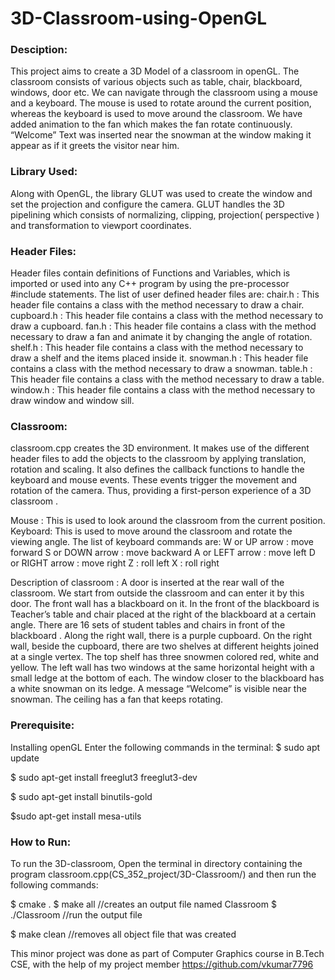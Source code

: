 # 3D-Classroom-using-OpenGL

### Desciption:
This project aims to create a 3D Model of a classroom in openGL. The classroom consists of various objects such as table, chair, blackboard, windows, door etc.
We can navigate through the classroom using a mouse and a keyboard. The mouse is used to rotate around the current position, whereas the keyboard is used to move around the classroom.
We have added animation to the fan which makes the fan rotate continuously. “Welcome” Text was inserted near the snowman at the window making it appear as if it greets the visitor near him.

### Library Used:
Along with OpenGL, the library GLUT was used to create the window and set the projection and configure the camera. GLUT handles the 3D pipelining which consists of normalizing, clipping, projection( perspective ) and transformation to viewport coordinates.

### Header Files:
Header files contain definitions of Functions and Variables, which is imported or used into any C++ program by using the pre-processor #include statements. The list of user defined header files are:
chair.h : 
This header file contains a class with the method necessary to draw a chair.
cupboard.h :
This header file contains a class with the method necessary to draw a cupboard.
fan.h :
This header file contains a class with the method necessary to draw a fan and animate it by changing the angle of rotation.
shelf.h :
This header file contains a class with the method necessary to draw a shelf and the items placed inside it.
snowman.h :
This header file contains a class with the method necessary to draw a snowman.
table.h :
This header file contains a class with the method necessary to draw a table.
window.h :
This header file contains a class with the method necessary to draw window and window sill.

### Classroom:
classroom.cpp creates the 3D environment. It makes use of the different header files to add the objects to the classroom by applying translation, rotation and scaling.
It also defines the callback functions to handle the keyboard and mouse events. These events trigger the movement and rotation of the camera. Thus, providing a first-person experience of a 3D classroom .

Mouse : This is used to look around the classroom from the current position.
Keyboard: This is used to move around the classroom and rotate the viewing angle.
	The list of keyboard commands are:
W or UP arrow : move forward
S or DOWN arrow : move backward
A or LEFT arrow : move left
D or RIGHT arrow : move right
Z : roll left
X : roll right 

Description of classroom :
  A door is inserted at the rear wall of the classroom. We start from outside the classroom and can enter it by this door.
  The front wall has a blackboard on it. 
  In the front of the blackboard is Teacher’s table and chair placed at the right of the blackboard at a certain angle.
  There are 16 sets of student tables and chairs in front of the blackboard .
  Along the right wall, there is a purple cupboard.
  On the right wall, beside the cupboard, there are two shelves at different heights  joined at a single vertex. The top shelf has three snowmen colored red, white and yellow.
  The left wall has two windows at the same horizontal height with a small ledge at the bottom of each.
  The window closer to the blackboard has a white snowman on its ledge. A message “Welcome” is visible near the snowman.
  The ceiling has a fan that keeps rotating.
  
### Prerequisite:
Installing  openGL 
      Enter the following commands in the terminal:
    $ sudo apt update

   $ sudo apt-get install freeglut3 freeglut3-dev

   $ sudo apt-get install binutils-gold

   $sudo apt-get install mesa-utils
 
        
### How to Run:
  To run the 3D-classroom, Open the terminal in directory containing the program classroom.cpp(CS_352_project/3D-Classroom/) and then run the following commands:

   $ cmake . 
   $ make all				//creates an output file named Classroom 
   $ ./Classroom 			//run the output file

   $ make clean 			//removes all object file that was created

      
  
  
  
 This minor project was done as part of Computer Graphics course in B.Tech CSE, with the help of my project member https://github.com/vkumar7796

